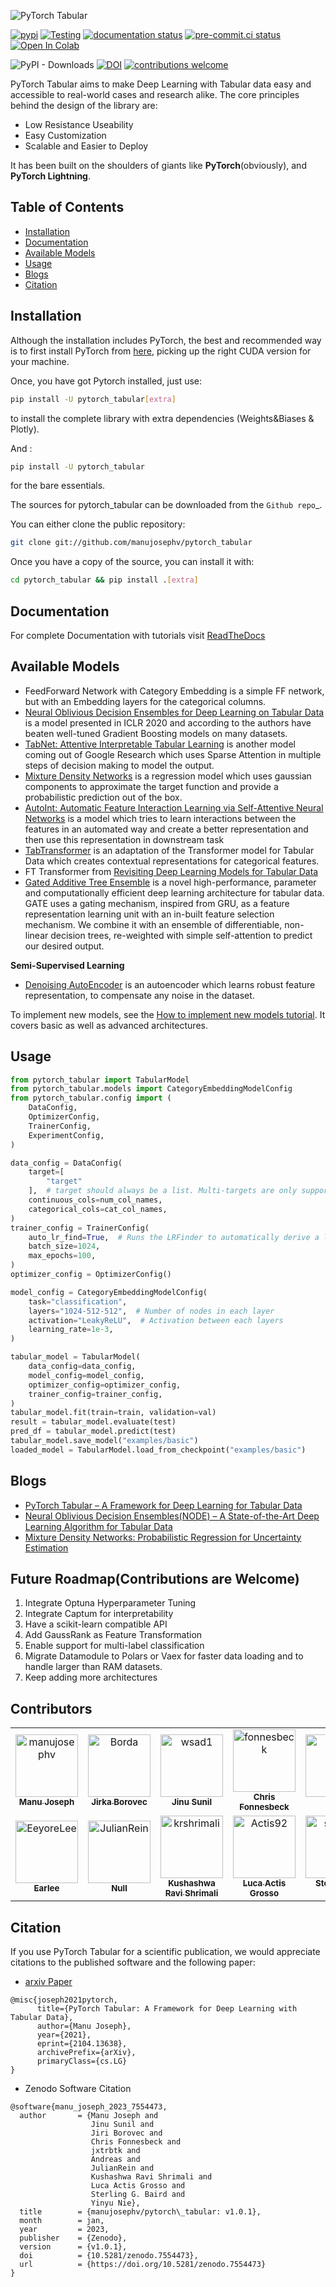 ![PyTorch Tabular](docs/imgs/pytorch_tabular_logo.png)

[![pypi](https://img.shields.io/pypi/v/pytorch_tabular.svg)](https://pypi.python.org/pypi/pytorch_tabular)
[![Testing](https://github.com/manujosephv/pytorch_tabular/actions/workflows/testing.yml/badge.svg?event=push)](https://github.com/manujosephv/pytorch_tabular/actions/workflows/testing.yml)
[![documentation status](https://readthedocs.org/projects/pytorch_tabular/badge/?version=latest)](https://pytorch_tabular.readthedocs.io/en/latest/?badge=latest)
[![pre-commit.ci status](https://results.pre-commit.ci/badge/github/manujosephv/pytorch_tabular/main.svg)](https://results.pre-commit.ci/latest/github/manujosephv/pytorch_tabular/main)
[![Open In Colab](https://colab.research.google.com/assets/colab-badge.svg)](https://colab.research.google.com/github/manujosephv/pytorch_tabular/blob/main/docs/tutorials/01-Basic_Usage.ipynb)

![PyPI - Downloads](https://img.shields.io/pypi/dm/pytorch_tabular)
[![DOI](https://zenodo.org/badge/321584367.svg)](https://zenodo.org/badge/latestdoi/321584367)
[![contributions welcome](https://img.shields.io/badge/contributions-welcome-brightgreen.svg?style=flat-square)](https://github.com/manujosephv/pytorch_tabular/issues)

PyTorch Tabular aims to make Deep Learning with Tabular data easy and accessible to real-world cases and research alike. The core principles behind the design of the library are:

- Low Resistance Useability
- Easy Customization
- Scalable and Easier to Deploy

It has been built on the shoulders of giants like **PyTorch**(obviously), and **PyTorch Lightning**.

## Table of Contents

- [Installation](#installation)
- [Documentation](#documentation)
- [Available Models](#available-models)
- [Usage](#usage)
- [Blogs](#blogs)
- [Citation](#citation)

## Installation

Although the installation includes PyTorch, the best and recommended way is to first install PyTorch from [here](https://pytorch.org/get-started/locally/), picking up the right CUDA version for your machine.

Once, you have got Pytorch installed, just use:

```bash
pip install -U pytorch_tabular[extra]
```

to install the complete library with extra dependencies (Weights&Biases & Plotly).

And :

```bash
pip install -U pytorch_tabular
```

for the bare essentials.

The sources for pytorch_tabular can be downloaded from the `Github repo`\_.

You can either clone the public repository:

```bash
git clone git://github.com/manujosephv/pytorch_tabular
```

Once you have a copy of the source, you can install it with:

```bash
cd pytorch_tabular && pip install .[extra]
```

## Documentation

For complete Documentation with tutorials visit [ReadTheDocs](https://pytorch-tabular.readthedocs.io/en/latest/)

## Available Models

- FeedForward Network with Category Embedding is a simple FF network, but with an Embedding layers for the categorical columns.
- [Neural Oblivious Decision Ensembles for Deep Learning on Tabular Data](https://arxiv.org/abs/1909.06312) is a model presented in ICLR 2020 and according to the authors have beaten well-tuned Gradient Boosting models on many datasets.
- [TabNet: Attentive Interpretable Tabular Learning](https://arxiv.org/abs/1908.07442) is another model coming out of Google Research which uses Sparse Attention in multiple steps of decision making to model the output.
- [Mixture Density Networks](https://publications.aston.ac.uk/id/eprint/373/1/NCRG_94_004.pdf) is a regression model which uses gaussian components to approximate the target function and  provide a probabilistic prediction out of the box.
- [AutoInt: Automatic Feature Interaction Learning via Self-Attentive Neural Networks](https://arxiv.org/abs/1810.11921) is a model which tries to learn interactions between the features in an automated way and create a better representation and then use this representation in downstream task
- [TabTransformer](https://arxiv.org/abs/2012.06678) is an adaptation of the Transformer model for Tabular Data which creates contextual representations for categorical features.
- FT Transformer from [Revisiting Deep Learning Models for Tabular Data](https://arxiv.org/abs/2106.11959)
- [Gated Additive Tree Ensemble](https://arxiv.org/abs/2207.08548) is a novel high-performance, parameter and computationally efficient deep learning architecture for tabular data. GATE uses a gating mechanism, inspired from GRU, as a feature representation learning unit with an in-built feature selection mechanism. We combine it with an ensemble of differentiable, non-linear decision trees, re-weighted with simple self-attention to predict our desired output.

**Semi-Supervised Learning**

- [Denoising AutoEncoder](https://www.kaggle.com/code/faisalalsrheed/denoising-autoencoders-dae-for-tabular-data) is an autoencoder which learns robust feature representation, to compensate any noise in the dataset.

To implement new models, see the [How to implement new models tutorial](https://github.com/manujosephv/pytorch_tabular/blob/main/docs/tutorials/04-Implementing%20New%20Architectures.ipynb). It covers basic as well as advanced architectures.

## Usage

```python
from pytorch_tabular import TabularModel
from pytorch_tabular.models import CategoryEmbeddingModelConfig
from pytorch_tabular.config import (
    DataConfig,
    OptimizerConfig,
    TrainerConfig,
    ExperimentConfig,
)

data_config = DataConfig(
    target=[
        "target"
    ],  # target should always be a list. Multi-targets are only supported for regression. Multi-Task Classification is not implemented
    continuous_cols=num_col_names,
    categorical_cols=cat_col_names,
)
trainer_config = TrainerConfig(
    auto_lr_find=True,  # Runs the LRFinder to automatically derive a learning rate
    batch_size=1024,
    max_epochs=100,
)
optimizer_config = OptimizerConfig()

model_config = CategoryEmbeddingModelConfig(
    task="classification",
    layers="1024-512-512",  # Number of nodes in each layer
    activation="LeakyReLU",  # Activation between each layers
    learning_rate=1e-3,
)

tabular_model = TabularModel(
    data_config=data_config,
    model_config=model_config,
    optimizer_config=optimizer_config,
    trainer_config=trainer_config,
)
tabular_model.fit(train=train, validation=val)
result = tabular_model.evaluate(test)
pred_df = tabular_model.predict(test)
tabular_model.save_model("examples/basic")
loaded_model = TabularModel.load_from_checkpoint("examples/basic")
```

## Blogs

- [PyTorch Tabular – A Framework for Deep Learning for Tabular Data](https://deep-and-shallow.com/2021/01/27/pytorch-tabular-a-framework-for-deep-learning-for-tabular-data/)
- [Neural Oblivious Decision Ensembles(NODE) – A State-of-the-Art Deep Learning Algorithm for Tabular Data](https://deep-and-shallow.com/2021/02/25/neural-oblivious-decision-ensemblesnode-a-state-of-the-art-deep-learning-algorithm-for-tabular-data/)
- [Mixture Density Networks: Probabilistic Regression for Uncertainty Estimation](https://deep-and-shallow.com/2021/03/20/mixture-density-networks-probabilistic-regression-for-uncertainty-estimation/)

## Future Roadmap(Contributions are Welcome)

1. Integrate Optuna Hyperparameter Tuning
1. Integrate Captum for interpretability
1. Have a scikit-learn compatible API
1. Add GaussRank as Feature Transformation
1. Enable support for multi-label classification
1. Migrate Datamodule to Polars or Vaex for faster data loading and to handle larger than RAM datasets.
1. Keep adding more architectures

## Contributors

<!-- readme: contributors -start -->
<table>
<tr>
    <td align="center">
        <a href="https://github.com/manujosephv">
            <img src="https://avatars.githubusercontent.com/u/10508493?v=4" width="100;" alt="manujosephv"/>
            <br />
            <sub><b>Manu Joseph</b></sub>
        </a>
    </td>
    <td align="center">
        <a href="https://github.com/Borda">
            <img src="https://avatars.githubusercontent.com/u/6035284?v=4" width="100;" alt="Borda"/>
            <br />
            <sub><b>Jirka Borovec</b></sub>
        </a>
    </td>
    <td align="center">
        <a href="https://github.com/wsad1">
            <img src="https://avatars.githubusercontent.com/u/13963626?v=4" width="100;" alt="wsad1"/>
            <br />
            <sub><b>Jinu Sunil</b></sub>
        </a>
    </td>
    <td align="center">
        <a href="https://github.com/fonnesbeck">
            <img src="https://avatars.githubusercontent.com/u/81476?v=4" width="100;" alt="fonnesbeck"/>
            <br />
            <sub><b>Chris Fonnesbeck</b></sub>
        </a>
    </td>
    <td align="center">
        <a href="https://github.com/jxtrbtk">
            <img src="https://avatars.githubusercontent.com/u/40494970?v=4" width="100;" alt="jxtrbtk"/>
            <br />
            <sub><b>Null</b></sub>
        </a>
    </td>
    <td align="center">
        <a href="https://github.com/ndrsfel">
            <img src="https://avatars.githubusercontent.com/u/21068727?v=4" width="100;" alt="ndrsfel"/>
            <br />
            <sub><b>Andreas</b></sub>
        </a>
    </td></tr>
<tr>
    <td align="center">
        <a href="https://github.com/EeyoreLee">
            <img src="https://avatars.githubusercontent.com/u/49790022?v=4" width="100;" alt="EeyoreLee"/>
            <br />
            <sub><b>Earlee</b></sub>
        </a>
    </td>
    <td align="center">
        <a href="https://github.com/JulianRein">
            <img src="https://avatars.githubusercontent.com/u/35046938?v=4" width="100;" alt="JulianRein"/>
            <br />
            <sub><b>Null</b></sub>
        </a>
    </td>
    <td align="center">
        <a href="https://github.com/krshrimali">
            <img src="https://avatars.githubusercontent.com/u/19997320?v=4" width="100;" alt="krshrimali"/>
            <br />
            <sub><b>Kushashwa Ravi Shrimali</b></sub>
        </a>
    </td>
    <td align="center">
        <a href="https://github.com/Actis92">
            <img src="https://avatars.githubusercontent.com/u/46601193?v=4" width="100;" alt="Actis92"/>
            <br />
            <sub><b>Luca Actis Grosso</b></sub>
        </a>
    </td>
    <td align="center">
        <a href="https://github.com/sgbaird">
            <img src="https://avatars.githubusercontent.com/u/45469701?v=4" width="100;" alt="sgbaird"/>
            <br />
            <sub><b>Sterling G. Baird</b></sub>
        </a>
    </td>
    <td align="center">
        <a href="https://github.com/yinyunie">
            <img src="https://avatars.githubusercontent.com/u/25686434?v=4" width="100;" alt="yinyunie"/>
            <br />
            <sub><b>Yinyu Nie</b></sub>
        </a>
    </td></tr>
</table>
<!-- readme: contributors -end -->

## Citation

If you use PyTorch Tabular for a scientific publication, we would appreciate citations to the published software and the following paper:

- [arxiv Paper](https://arxiv.org/abs/2104.13638)

```
@misc{joseph2021pytorch,
      title={PyTorch Tabular: A Framework for Deep Learning with Tabular Data},
      author={Manu Joseph},
      year={2021},
      eprint={2104.13638},
      archivePrefix={arXiv},
      primaryClass={cs.LG}
}
```

- Zenodo Software Citation

```
@software{manu_joseph_2023_7554473,
  author       = {Manu Joseph and
                  Jinu Sunil and
                  Jiri Borovec and
                  Chris Fonnesbeck and
                  jxtrbtk and
                  Andreas and
                  JulianRein and
                  Kushashwa Ravi Shrimali and
                  Luca Actis Grosso and
                  Sterling G. Baird and
                  Yinyu Nie},
  title        = {manujosephv/pytorch\_tabular: v1.0.1},
  month        = jan,
  year         = 2023,
  publisher    = {Zenodo},
  version      = {v1.0.1},
  doi          = {10.5281/zenodo.7554473},
  url          = {https://doi.org/10.5281/zenodo.7554473}
}
```
